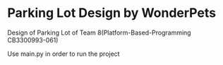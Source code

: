 # Parking Lot Design by WonderPets
Design of Parking Lot of Team 8(Platform-Based-Programming CB3300993-061)

Use main.py in order to run the project
